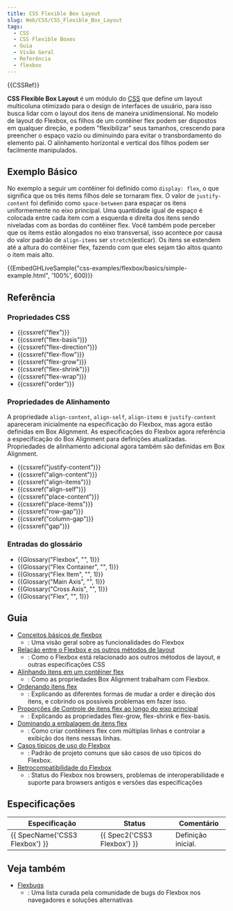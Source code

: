 ```yaml
---
title: CSS Flexible Box Layout
slug: Web/CSS/CSS_Flexible_Box_Layout
tags:
  - CSS
  - CSS Flexible Boxes
  - Guia
  - Visão Geral
  - Referência
  - flexbox
---
```

{{CSSRef}}

**CSS Flexible Box Layout** é um módulo do [CSS](/pt-BR/docs/Web/CSS) que define um layout multicoluna otimizado para o design de interfaces de usuário, para isso busca lidar com o layout dos itens de maneira unidimensional. No modelo de layout do Flexbox, os filhos de um contêiner flex podem ser dispostos em qualquer direção, e podem "flexibilizar" seus tamanhos, crescendo para preencher o espaço vazio ou diminuindo para evitar o transbordamento do elemento pai. O alinhamento horizontal e vertical dos filhos podem ser facilmente manipulados.

## Exemplo Básico

No exemplo a seguir um contêiner foi definido como `display: flex`, o que significa que os três items filhos dele se tornaram flex. O valor de `justify-content` foi definido como `space-between` para espaçar os itens uniformemente no eixo principal. Uma quantidade igual de espaço é colocada entre cada item com a esquerda e direita dos itens sendo niveladas com as bordas do contêiner flex. Você também pode perceber que os items estão alongados no eixo transversal, isso acontece por causa do valor padrão de `align-items` ser `stretch`(esticar). Os itens se estendem até a altura do contêiner flex, fazendo com que eles sejam tão altos quanto o item mais alto.

{{EmbedGHLiveSample("css-examples/flexbox/basics/simple-example.html", '100%', 600)}}

## Referência

### Propriedades CSS

- {{cssxref("flex")}}
- {{cssxref("flex-basis")}}
- {{cssxref("flex-direction")}}
- {{cssxref("flex-flow")}}
- {{cssxref("flex-grow")}}
- {{cssxref("flex-shrink")}}
- {{cssxref("flex-wrap")}}
- {{cssxref("order")}}

### Propriedades de Alinhamento

A propriedade `align-content`, `align-self`, `align-items` e `justify-content` apareceram inicialmente na especificação do Flexbox, mas agora estão definidas em Box Alignment. As especificações do Flexbox agora referência a especificação do Box Alignment para definições atualizadas. Propriedades de alinhamento adicional agora também são definidas em Box Alignment.

- {{cssxref("justify-content")}}
- {{cssxref("align-content")}}
- {{cssxref("align-items")}}
- {{cssxref("align-self")}}
- {{cssxref("place-content")}}
- {{cssxref("place-items")}}
- {{cssxref("row-gap")}}
- {{cssxref("column-gap")}}
- {{cssxref("gap")}}

### Entradas do glossário

- {{Glossary("Flexbox", "", 1)}}
- {{Glossary("Flex Container", "", 1)}}
- {{Glossary("Flex Item", "", 1)}}
- {{Glossary("Main Axis", "", 1)}}
- {{Glossary("Cross Axis", "", 1)}}
- {{Glossary("Flex", "", 1)}}

## Guia

- [Conceitos básicos de flexbox](/pt-BR/docs/Web/CSS/CSS_Flexible_Box_Layout/Basic_Concepts_of_Flexbox)
  - : Uma visão geral sobre as funcionalidades do Flexbox
- [Relação entre o Flexbox e os outros métodos de layout](/pt-BR/docs/Web/CSS/CSS_Flexible_Box_Layout/Relationship_of_Flexbox_to_Other_Layout_Methods)
  - : Como o Flexbox está relacionado aos outros métodos de layout, e outras especificações CSS
- [Alinhando itens em um contêiner flex](/pt-BR/docs/Web/CSS/CSS_Flexible_Box_Layout/Aligning_Items_in_a_Flex_Container)
  - : Como as propriedades Box Alignment trabalham com Flexbox.
- [Ordenando itens flex](/pt-BR/docs/Web/CSS/CSS_Flexible_Box_Layout/Ordering_Flex_Items)
  - : Explicando as diferentes formas de mudar a order e direção dos itens, e cobrindo os possíveis problemas em fazer isso.
- [Proporções de Controle de itens flex ao longo do eixo principal](/pt-BR/docs/Web/CSS/CSS_Flexible_Box_Layout/Controlling_Ratios_of_Flex_Items_Along_the_Main_Ax)
  - : Explicando as propriedades flex-grow, flex-shrink e flex-basis.
- [Dominando a embalagem de itens flex](/pt-BR/docs/Web/CSS/CSS_Flexible_Box_Layout/Mastering_Wrapping_of_Flex_Items)
  - : Como criar contêiners flex com múltiplas linhas e controlar a exibição dos itens nessas linhas.
- [Casos típicos de uso do Flexbox](/pt-BR/docs/Web/CSS/CSS_Flexible_Box_Layout/Typical_Use_Cases_of_Flexbox)
  - : Padrão de projeto comuns que são casos de uso típicos do Flexbox.
- [Retrocompatibilidade do Flexbox](/pt-BR/docs/Web/CSS/CSS_Flexible_Box_Layout/Backwards_Compatibility_of_Flexbox)
  - : Status do Flexbox nos browsers, problemas de interoperabilidade e suporte para browsers antigos e versões das especificações

## Especificações

| Especificação                            | Status                               | Comentário             |
| ---------------------------------------- | ------------------------------------ | ------------------- |
| {{ SpecName('CSS3 Flexbox') }} | {{ Spec2('CSS3 Flexbox') }} | Definição inicial. |

## Veja também

- [Flexbugs](https://github.com/philipwalton/flexbugs)
  - : Uma lista curada pela comunidade de bugs do Flexbox nos navegadores e soluções alternativas

